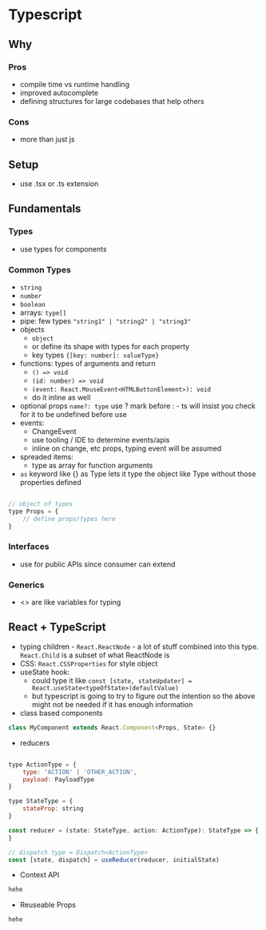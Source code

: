 # Typescript

## Why

### Pros
* compile time vs runtime handling
* improved autocomplete
* defining structures for large codebases that help others

### Cons
* more than just js

## Setup
* use .tsx or .ts extension

## Fundamentals

### Types
* use types for components

### Common Types
* `string`
* `number`
* `boolean`
* arrays: `type[]`
* pipe: few types `"string1" | "string2" | "string3"`
* objects
  * `object`
  * or define its shape with types for each property
  * key types `{[key: number]: valueType}`
* functions: types of arguments and return
  * `() => void`
  * `(id: number) => void`
  * `(event: React.MouseEvent<HTMLButtonElement>): void`
  * do it inline as well
* optional props `name?: type` use ? mark before : - ts will insist you check for it to be undefined before use
* events: 
  * ChangeEvent<HTMLInputEvent>
  * use tooling / IDE to determine events/apis
  * inline on change, etc props, typing event will be assumed
* spreaded items:
  * type as array for function arguments
* `as` keyword like {} as Type lets it type the object like Type without those properties defined
```js

// object of types
type Props = {
    // define props/types here
}

```

### Interfaces
* use for public APIs since consumer can extend

### Generics
* <> are like variables for typing

## React + TypeScript
* typing children - `React.ReactNode` - a lot of stuff combined into this type. `React.Child` is a subset of what ReactNode is
* CSS: `React.CSSProperties` for style object
* useState hook: 
  * could type it like `const [state, stateUpdater] = React.useState<typeOfState>(defaultValue)`
  * but typescript is going to try to figure out the intention so the above might not be needed if it has enough information
* class based components
```js
class MyComponent extends React.Component<Props, State> {}
```
* reducers
```js

type ActionType = {
    type: 'ACTION' | 'OTHER_ACTION',
    payload: PayloadType
}

type StateType = {
    stateProp: string
}

const reducer = (state: StateType, action: ActionType): StateType => {
}

// dispatch type = Dispatch<ActionType>
const [state, dispatch] = useReducer(reducer, initialState)
```
* Context API
```js
hehe
```
* Reuseable Props
```js
hehe
```